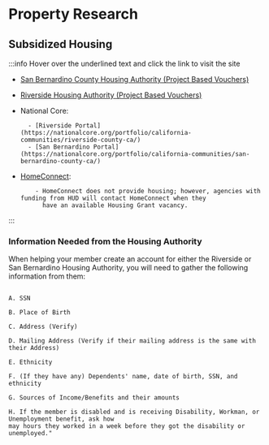 # Property Research

## Subsidized Housing

:::info Hover over the underlined text and click the link to visit the site

- [San Bernardino County Housing Authority (Project Based Vouchers)](https://yvportal-hacsb.securecafe.com/onlineleasing/hacsb-live/guestlogin.aspx?utm_nooverride=1&propleadsource_660991=portal&_yTrackUser=MzI4MDE1MzMwOSMxNzYxMjE3Mjc5-DmFq45JnEPQ%253d&_yTrackVisit=NTQ1MTY5OTI1OSM2NzQ5NDAyMzg%253d-jNeZEtRSXB4%253d&_yTrackReqDT=26410520252602&_gl=1*ejm1ei*_ga*MTE1MjY2NzEwOS4xNzQwMDg1ODgz*_ga_SN3YNT33RJ*MTc0MDU0ODQ4MS41LjEuMTc0MDU0ODQ4NS4wLjAuMA..&_ga=2.165159679.1582885444.1740410452-1152667109.1740085883)

- [Riverside Housing Authority (Project Based Vouchers)](https://harivco.org/how-apply)

- National Core:

        - [Riverside Portal](https://nationalcore.org/portfolio/california-communities/riverside-county-ca/)
        - [San Bernardino Portal](https://nationalcore.org/portfolio/california-communities/san-bernardino-county-ca/)

- [HomeConnect](https://www.rcdmh.org/HomeConnect):

          - HomeConnect does not provide housing; however, agencies with funding from HUD will contact HomeConnect when they
            have an available Housing Grant vacancy.

:::

### Information Needed from the Housing Authority

When helping your member create an account for either the Riverside or San Bernardino Housing Authority, you will need to gather the following information from them:

```

A. SSN

B. Place of Birth

C. Address (Verify)

D. Mailing Address (Verify if their mailing address is the same with their Address)

E. Ethnicity

F. (If they have any) Dependents' name, date of birth, SSN, and ethnicity

G. Sources of Income/Benefits and their amounts

H. If the member is disabled and is receiving Disability, Workman, or Unemployment benefit, ask how
may hours they worked in a week before they got the disability or unemployed."


```
